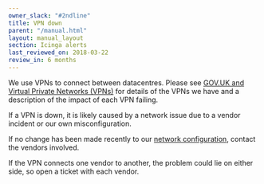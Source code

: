 ```yaml
---
owner_slack: "#2ndline"
title: VPN down
parent: "/manual.html"
layout: manual_layout
section: Icinga alerts
last_reviewed_on: 2018-03-22
review_in: 6 months
---
```


We use VPNs to connect between datacentres. Please see
[GOV.UK and Virtual Private Networks (VPNs)](/manual/vpn.html) for details of the
VPNs we have and a description of the impact of each VPN failing.

If a VPN is down, it is likely caused by a network issue due to a vendor
incident or our own misconfiguration.

If no change has been made recently to our [network
configuration](https://github.com/alphagov/govuk-provisioning),
contact the vendors involved.

If the VPN connects one vendor to another, the problem could lie on either side,
so open a ticket with each vendor.
